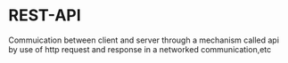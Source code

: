 # REST-API
Commuication between client and server through a mechanism called api by use of http request and response in a networked communication,etc
